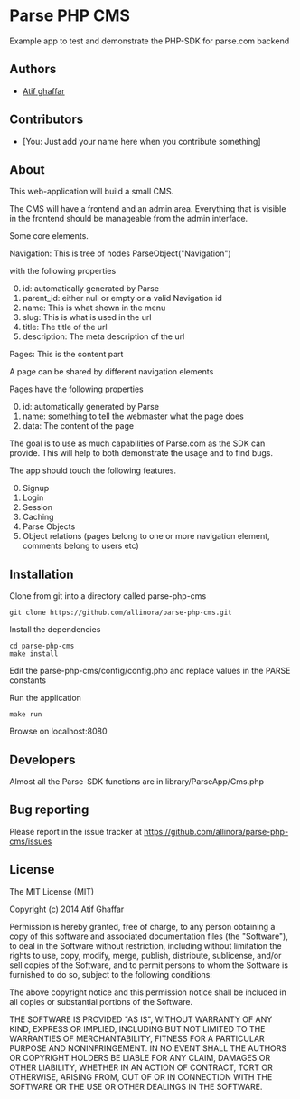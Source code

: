 Parse PHP CMS
=============

Example app to test and demonstrate the PHP-SDK for parse.com backend

Authors
-------

- [Atif ghaffar](http://atif.ghaffar@gmail.com)

Contributors
------------

- [You: Just add your name here when you contribute something]

About
------

This web-application will build a small CMS.

The CMS will have a frontend and an admin area. Everything that is visible in the frontend should be manageable from the admin interface.

Some core elements.

Navigation: This is tree of nodes ParseObject("Navigation")

with the following properties

0. id: automatically generated by Parse
0. parent_id:  either null or empty or a valid Navigation id
0. name:  This is what shown in the menu
0. slug: This is what is used in the url
0. title: The title of the url
0. description: The meta description of the url


Pages: This is the content part

A page can be shared by different navigation elements

Pages have the following properties

0. id: automatically generated by Parse
0. name: something to tell the webmaster what the page does
0. data: The content of the page



The goal is to use as much capabilities of Parse.com as the SDK can provide. This will help to both demonstrate the usage and to find bugs.

The app should touch the following features.

0. Signup  
0. Login
0. Session
0. Caching
0. Parse Objects 
0. Object relations (pages belong to one or more navigation element, comments belong to users etc)


Installation
------------
Clone from git into a directory called parse-php-cms

	git clone https://github.com/allinora/parse-php-cms.git
	
Install the dependencies

	cd parse-php-cms
	make install

Edit the parse-php-cms/config/config.php and replace values in  the PARSE constants

Run the application
	
	make run
	
Browse on localhost:8080

Developers
-----------
Almost all the Parse-SDK  functions are in library/ParseApp/Cms.php 

Bug reporting
-------------
Please report in the issue tracker at https://github.com/allinora/parse-php-cms/issues


License
-------

The MIT License (MIT)

Copyright (c) 2014 Atif Ghaffar

Permission is hereby granted, free of charge, to any person obtaining a copy of this software and associated
documentation files (the "Software"), to deal in the Software without restriction, including without limitation the
rights to use, copy, modify, merge, publish, distribute, sublicense, and/or sell copies of the Software, and to permit
persons to whom the Software is furnished to do so, subject to the following conditions:

The above copyright notice and this permission notice shall be included in all copies or substantial portions of the
Software.

THE SOFTWARE IS PROVIDED "AS IS", WITHOUT WARRANTY OF ANY KIND, EXPRESS OR IMPLIED, INCLUDING BUT NOT LIMITED TO THE
WARRANTIES OF MERCHANTABILITY, FITNESS FOR A PARTICULAR PURPOSE AND NONINFRINGEMENT. IN NO EVENT SHALL THE AUTHORS OR
COPYRIGHT HOLDERS BE LIABLE FOR ANY CLAIM, DAMAGES OR OTHER LIABILITY, WHETHER IN AN ACTION OF CONTRACT, TORT OR
OTHERWISE, ARISING FROM, OUT OF OR IN CONNECTION WITH THE SOFTWARE OR THE USE OR OTHER DEALINGS IN THE SOFTWARE.
